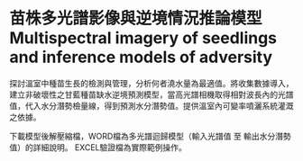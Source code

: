 # 苗株多光譜影像與逆境情況推論模型 Multispectral imagery of seedlings and inference models of adversity
探討溫室中種苗生長的檢測與管理，分析何者澆水量為最適值。將收集數據導入，建立非破壞性之甘藍種苗缺水逆境預測模型，當高光譜相機取得相對波長內的光譜值，代入水分潛勢檢量線，得到預測水分潛勢值。提供溫室內可變率噴灑系統灌溉之依據。

下載模型後解壓縮檔，WORD檔為多光譜迴歸模型（輸入光譜值 至 輸出水分潛勢值）的詳細說明。 EXCEL驗證檔為實際範例操作。